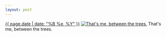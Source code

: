 ```yaml
---
layout: post
---
```


<p>
  <time><a href="/83">{{ page.date | date: "%B %e, %Y" }}</a></time>
  <a href="/83"><img src="{{ site.assets_url }}/83-640.jpg" srcset="{{ site.assets_url }}/83-1280.jpg 1280w, {{ site.assets_url }}/83-960.jpg 960w, {{ site.assets_url }}/83-640.jpg 640w, {{ site.assets_url }}/83-320.jpg 320w" sizes="(min-width: 700px) 50vw, calc(100vw - 2rem)" alt="That&#x27;s me, between the trees." /></a>
  <span>That&#x27;s me, between the trees.</span>
</p>
